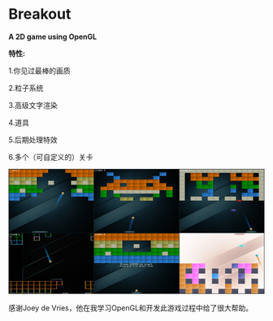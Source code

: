 # Breakout
**A 2D game using OpenGL**

**特性:**  

1.你见过最棒的画质

2.粒子系统

3.高级文字渲染

4.道具

5.后期处理特效

6.多个（可自定义的）关卡

![](cover.png)

感谢Joey de Vries，他在我学习OpenGL和开发此游戏过程中给了很大帮助。
